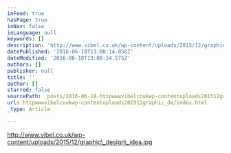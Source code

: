 ```yaml
---
inFeed: true
hasPage: true
inNav: false
inLanguage: null
keywords: []
description: 'http://www.vibel.co.uk/wp-content/uploads/2015/12/graphic_design_idea.jpg'
datePublished: '2016-06-18T13:00:14.858Z'
dateModified: '2016-06-18T13:00:14.575Z'
authors: []
publisher: null
title: ''
author: []
starred: false
sourcePath: _posts/2016-06-18-httpwwwvibelcoukwp-contentuploads201512graphic_de.md
url: httpwwwvibelcoukwp-contentuploads201512graphic_de/index.html
_type: Article

---
```

http://www.vibel.co.uk/wp-content/uploads/2015/12/graphic\_design\_idea.jpg